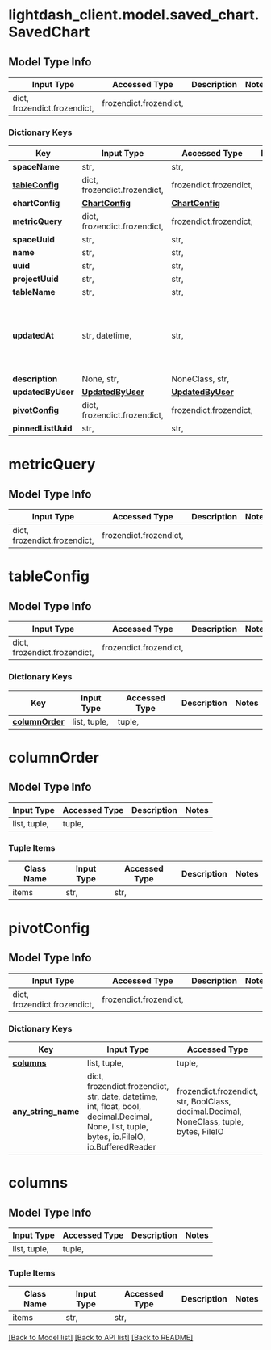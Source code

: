 # lightdash_client.model.saved_chart.SavedChart

## Model Type Info
Input Type | Accessed Type | Description | Notes
------------ | ------------- | ------------- | -------------
dict, frozendict.frozendict,  | frozendict.frozendict,  |  |

### Dictionary Keys
Key | Input Type | Accessed Type | Description | Notes
------------ | ------------- | ------------- | ------------- | -------------
**spaceName** | str,  | str,  |  |
**[tableConfig](#tableConfig)** | dict, frozendict.frozendict,  | frozendict.frozendict,  |  |
**chartConfig** | [**ChartConfig**](ChartConfig.md) | [**ChartConfig**](ChartConfig.md) |  |
**[metricQuery](#metricQuery)** | dict, frozendict.frozendict,  | frozendict.frozendict,  |  |
**spaceUuid** | str,  | str,  |  |
**name** | str,  | str,  |  |
**uuid** | str,  | str,  |  |
**projectUuid** | str,  | str,  |  |
**tableName** | str,  | str,  |  |
**updatedAt** | str, datetime,  | str,  |  | value must conform to RFC-3339 date-time
**description** | None, str,  | NoneClass, str,  |  | [optional]
**updatedByUser** | [**UpdatedByUser**](UpdatedByUser.md) | [**UpdatedByUser**](UpdatedByUser.md) |  | [optional]
**[pivotConfig](#pivotConfig)** | dict, frozendict.frozendict,  | frozendict.frozendict,  |  | [optional]
**pinnedListUuid** | str,  | str,  |  | [optional]

# metricQuery

## Model Type Info
Input Type | Accessed Type | Description | Notes
------------ | ------------- | ------------- | -------------
dict, frozendict.frozendict,  | frozendict.frozendict,  |  |

# tableConfig

## Model Type Info
Input Type | Accessed Type | Description | Notes
------------ | ------------- | ------------- | -------------
dict, frozendict.frozendict,  | frozendict.frozendict,  |  |

### Dictionary Keys
Key | Input Type | Accessed Type | Description | Notes
------------ | ------------- | ------------- | ------------- | -------------
**[columnOrder](#columnOrder)** | list, tuple,  | tuple,  |  |

# columnOrder

## Model Type Info
Input Type | Accessed Type | Description | Notes
------------ | ------------- | ------------- | -------------
list, tuple,  | tuple,  |  |

### Tuple Items
Class Name | Input Type | Accessed Type | Description | Notes
------------- | ------------- | ------------- | ------------- | -------------
items | str,  | str,  |  |

# pivotConfig

## Model Type Info
Input Type | Accessed Type | Description | Notes
------------ | ------------- | ------------- | -------------
dict, frozendict.frozendict,  | frozendict.frozendict,  |  |

### Dictionary Keys
Key | Input Type | Accessed Type | Description | Notes
------------ | ------------- | ------------- | ------------- | -------------
**[columns](#columns)** | list, tuple,  | tuple,  |  |
**any_string_name** | dict, frozendict.frozendict, str, date, datetime, int, float, bool, decimal.Decimal, None, list, tuple, bytes, io.FileIO, io.BufferedReader | frozendict.frozendict, str, BoolClass, decimal.Decimal, NoneClass, tuple, bytes, FileIO | any string name can be used but the value must be the correct type | [optional]

# columns

## Model Type Info
Input Type | Accessed Type | Description | Notes
------------ | ------------- | ------------- | -------------
list, tuple,  | tuple,  |  |

### Tuple Items
Class Name | Input Type | Accessed Type | Description | Notes
------------- | ------------- | ------------- | ------------- | -------------
items | str,  | str,  |  |

[[Back to Model list]](../../README.md#documentation-for-models) [[Back to API list]](../../README.md#documentation-for-api-endpoints) [[Back to README]](../../README.md)
